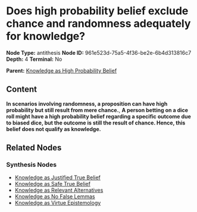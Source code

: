 # Does high probability belief exclude chance and randomness adequately for knowledge?

**Node Type:** antithesis
**Node ID:** 961e523d-75a5-4f36-be2e-6b4d313816c7
**Depth:** 4
**Terminal:** No

**Parent:** [Knowledge as High Probability Belief](knowledge-as-high-probability-belief-synthesis-cabc363a-33a7-4f2c-9738-4031072ac817.md)

## Content

**In scenarios involving randomness, a proposition can have high probability but still result from mere chance.**, **A person betting on a dice roll might have a high probability belief regarding a specific outcome due to biased dice, but the outcome is still the result of chance. Hence, this belief does not qualify as knowledge.**

## Related Nodes

### Synthesis Nodes

- [Knowledge as Justified True Belief](knowledge-as-justified-true-belief-synthesis-a6dc9620-7215-44d1-abec-62333a6f6cc6.md)
- [Knowledge as Safe True Belief](knowledge-as-safe-true-belief-synthesis-072aff7b-8ff3-43e3-b9f0-dd72982ad3ab.md)
- [Knowledge as Relevant Alternatives](knowledge-as-relevant-alternatives-synthesis-540e2c5a-17d5-409b-83ad-970336668c85.md)
- [Knowledge as No False Lemmas](knowledge-as-no-false-lemmas-synthesis-180993a6-c372-47ea-8382-7a59764c9c0f.md)
- [Knowledge as Virtue Epistemology](knowledge-as-virtue-epistemology-synthesis-be7d082e-6506-4e2c-ba9c-80c424c9109a.md)
